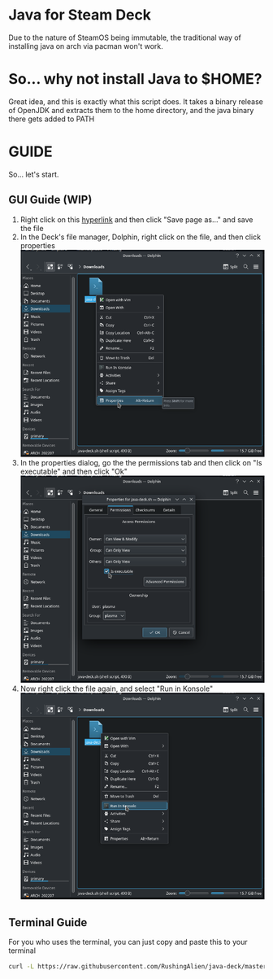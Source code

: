# Java for Steam Deck
Due to the nature of SteamOS being immutable, the traditional way of installing java on arch via pacman won't work.

# So... why not install Java to $HOME?
Great idea, and this is exactly what this script does. It takes a binary release of OpenJDK and extracts them to the home directory, and the java binary there gets added to PATH

# GUIDE
So... let's start.
## GUI Guide (WIP)
1. Right click on this [hyperlink](https://github.com/RushingAlien/java-deck/raw/master/java-deck.sh) and then click "Save page as..." and save the file
2. In the Deck's file manager, Dolphin, right click on the file, and then click properties
![2](assets/properties.png)
3. In the properties dialog, go the the permissions tab and then click on "Is executable" and then click "Ok"
![3](assets/executable.png)
4. Now right click the file again, and select "Run in Konsole"
![4](assets/run%20in%20konsole.png)
## Terminal Guide
For you who uses the terminal, you can just copy and paste this to your terminal 
```bash
curl -L https://raw.githubusercontent.com/RushingAlien/java-deck/master/java-deck.sh | bash
```